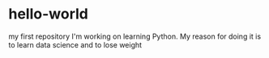 # hello-world
my first repository
I'm working on learning Python. My reason for doing it is to 
learn data science and to lose weight
